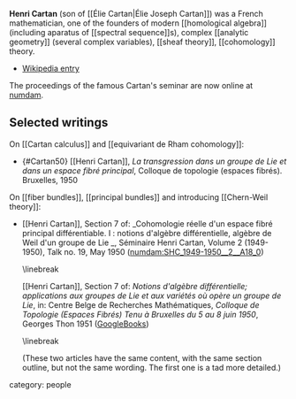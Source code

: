 **Henri Cartan** (son of [[Élie Cartan|Élie Joseph Cartan]]) was a French mathematician, one of the founders of modern [[homological algebra]] (including aparatus of [[spectral sequence]]s), complex [[analytic geometry]] (several complex variables), [[sheaf theory]], [[cohomology]] theory. 

* [Wikipedia entry](http://en.wikipedia.org/wiki/Henri_Cartan)

The proceedings of the famous Cartan's seminar are now online at [numdam](http://numdam.org/numdam-bin/feuilleter?j=SHC&sl=0).

## Selected writings

On [[Cartan calculus]] and [[equivariant de Rham cohomology]]:

* {#Cartan50} [[Henri Cartan]], _La transgression dans un groupe de Lie et dans un espace fibré principal_, Colloque de topologie (espaces fibrés). Bruxelles, 1950

On [[fiber bundles]], [[principal bundles]] and introducing [[Chern-Weil theory]]:

* [[Henri Cartan]], Section 7 of: _Cohomologie réelle d'un espace fibré principal différentiable. I : notions d'algèbre différentielle, algèbre de Weil d'un groupe de Lie _,   Séminaire Henri Cartan, Volume 2  (1949-1950), Talk no. 19, May 1950  ([numdam:SHC_1949-1950__2__A18_0](http://www.numdam.org/item/?id=SHC_1949-1950__2__A18_0))

  \linebreak

  [[Henri Cartan]], Section 7 of: _Notions d'algèbre différentielle; applications aux groupes de Lie et aux variétés o&ugrave; opère un groupe de Lie_, in: Centre Belge de Recherches Mathématiques, _Colloque de Topologie (Espaces Fibrés) Tenu &agrave; Bruxelles du 5 au 8 juin 1950_, Georges Thon 1951 ([GoogleBooks](https://books.google.de/books/about/Colloque_de_topologie_espaces_fibres.html?id=sagqHQAACAAJ&redir_esc=y))

  \linebreak

  (These two articles have the same content, with the same section outline, but not the same wording. The first one is a tad more detailed.)



category: people